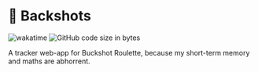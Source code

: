 # 🎯 Backshots

![wakatime](https://wakatime.com/badge/user/018d88ca-6686-4ddc-a648-a108b3febbc3/project/41ed5540-caa4-4f1f-87c4-e51af667465e.svg)
![GitHub code size in bytes](https://img.shields.io/github/languages/code-size/garrywashere/backshots)

A tracker web-app for Buckshot Roulette, because my short-term memory and maths are abhorrent.
